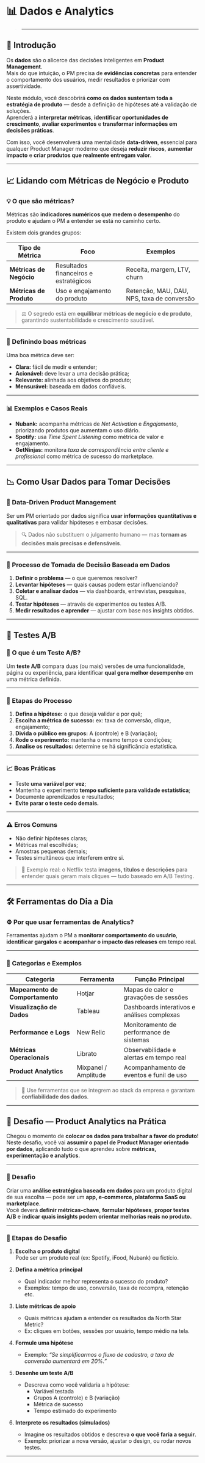 # 📊 Dados e Analytics

>---

## 🎯 Introdução

Os **dados** são o alicerce das decisões inteligentes em **Product Management**.  
Mais do que intuição, o PM precisa de **evidências concretas** para entender o comportamento dos usuários, medir resultados e priorizar com assertividade.

Neste módulo, você descobrirá **como os dados sustentam toda a estratégia de produto** — desde a definição de hipóteses até a validação de soluções.  
Aprenderá a **interpretar métricas**, **identificar oportunidades de crescimento**, **avaliar experimentos** e **transformar informações em decisões práticas**.

Com isso, você desenvolverá uma mentalidade **data-driven**, essencial para qualquer Product Manager moderno que deseja **reduzir riscos**, **aumentar impacto** e **criar produtos que realmente entregam valor**.

---

## 📈 Lidando com Métricas de Negócio e Produto

### 💡 O que são métricas?

Métricas são **indicadores numéricos que medem o desempenho** do produto e ajudam o PM a entender se está no caminho certo.

Existem dois grandes grupos:

| Tipo de Métrica | Foco | Exemplos |
|------------------|------|-----------|
| **Métricas de Negócio** | Resultados financeiros e estratégicos | Receita, margem, LTV, churn |
| **Métricas de Produto** | Uso e engajamento do produto | Retenção, MAU, DAU, NPS, taxa de conversão |

> ⚖️ O segredo está em **equilibrar métricas de negócio e de produto**, garantindo sustentabilidade e crescimento saudável.

---

### 🧮 Definindo boas métricas

Uma boa métrica deve ser:

- **Clara:** fácil de medir e entender;  
- **Acionável:** deve levar a uma decisão prática;  
- **Relevante:** alinhada aos objetivos do produto;  
- **Mensurável:** baseada em dados confiáveis.

---

### 📊 Exemplos e Casos Reais

- **Nubank:** acompanha métricas de *Net Activation* e *Engajamento*, priorizando produtos que aumentam o uso diário.  
- **Spotify:** usa *Time Spent Listening* como métrica de valor e engajamento.  
- **GetNinjas:** monitora *taxa de correspondência entre cliente e profissional* como métrica de sucesso do marketplace.

---

## 📉 Como Usar Dados para Tomar Decisões

### 🧠 Data-Driven Product Management

Ser um PM orientado por dados significa **usar informações quantitativas e qualitativas** para validar hipóteses e embasar decisões.  

> 🔍 Dados não substituem o julgamento humano — mas **tornam as decisões mais precisas e defensáveis**.

---

### 🧩 Processo de Tomada de Decisão Baseada em Dados

1. **Definir o problema** — o que queremos resolver?  
2. **Levantar hipóteses** — quais causas podem estar influenciando?  
3. **Coletar e analisar dados** — via dashboards, entrevistas, pesquisas, SQL.  
4. **Testar hipóteses** — através de experimentos ou testes A/B.  
5. **Medir resultados e aprender** — ajustar com base nos insights obtidos.

---

## 🧪 Testes A/B

### 🧬 O que é um Teste A/B?

Um **teste A/B** compara duas (ou mais) versões de uma funcionalidade, página ou experiência, para identificar **qual gera melhor desempenho** em uma métrica definida.

---

### 🧠 Etapas do Processo

1. **Defina a hipótese:** o que deseja validar e por quê;  
2. **Escolha a métrica de sucesso:** ex: taxa de conversão, clique, engajamento;  
3. **Divida o público em grupos:** A (controle) e B (variação);  
4. **Rode o experimento:** mantenha o mesmo tempo e condições;  
5. **Analise os resultados:** determine se há significância estatística.

---

### 📈 Boas Práticas

- Teste **uma variável por vez**;  
- Mantenha o experimento **tempo suficiente para validade estatística**;  
- Documente aprendizados e resultados;  
- **Evite parar o teste cedo demais.**

---

### ⚠️ Erros Comuns

- Não definir hipóteses claras;  
- Métricas mal escolhidas;  
- Amostras pequenas demais;  
- Testes simultâneos que interferem entre si.

> 🧠 Exemplo real: o Netflix testa **imagens, títulos e descrições** para entender quais geram mais cliques — tudo baseado em A/B Testing.

---

## 🛠️ Ferramentas do Dia a Dia

### ⚙️ Por que usar ferramentas de Analytics?

Ferramentas ajudam o PM a **monitorar comportamento do usuário**, **identificar gargalos** e **acompanhar o impacto das releases** em tempo real.

---

### 🧰 Categorias e Exemplos

| Categoria | Ferramenta | Função Principal |
|------------|-------------|------------------|
| **Mapeamento de Comportamento** | Hotjar | Mapas de calor e gravações de sessões |
| **Visualização de Dados** | Tableau | Dashboards interativos e análises complexas |
| **Performance e Logs** | New Relic | Monitoramento de performance de sistemas |
| **Métricas Operacionais** | Librato | Observabilidade e alertas em tempo real |
| **Product Analytics** | Mixpanel / Amplitude | Acompanhamento de eventos e funil de uso |

> 💬 Use ferramentas que se integrem ao stack da empresa e garantam **confiabilidade dos dados**.

---
## 🚀 Desafio — Product Analytics na Prática

Chegou o momento de **colocar os dados para trabalhar a favor do produto**!  
Neste desafio, você vai **assumir o papel de Product Manager orientado por dados**, aplicando tudo o que aprendeu sobre **métricas, experimentação e analytics**.

---

### 🎯 Desafio

Criar uma **análise estratégica baseada em dados** para um produto digital de sua escolha — pode ser um **app, e-commerce, plataforma SaaS ou marketplace**.  
Você deverá **definir métricas-chave**, **formular hipóteses**, **propor testes A/B** e **indicar quais insights podem orientar melhorias reais no produto.**

---

### 🧩 Etapas do Desafio

1. **Escolha o produto digital**  
   Pode ser um produto real (ex: Spotify, iFood, Nubank) ou fictício.  

2. **Defina a métrica principal**  
   - Qual indicador melhor representa o sucesso do produto?  
   - Exemplos: tempo de uso, conversão, taxa de recompra, retenção etc.

3. **Liste métricas de apoio**  
   - Quais métricas ajudam a entender os resultados da North Star Metric?  
   - Ex: cliques em botões, sessões por usuário, tempo médio na tela.

4. **Formule uma hipótese**  
   - Exemplo: *“Se simplificarmos o fluxo de cadastro, a taxa de conversão aumentará em 20%.”*

5. **Desenhe um teste A/B**  
   - Descreva como você validaria a hipótese:  
     - Variável testada  
     - Grupos A (controle) e B (variação)  
     - Métrica de sucesso  
     - Tempo estimado do experimento

6. **Interprete os resultados (simulados)**  
   - Imagine os resultados obtidos e descreva **o que você faria a seguir**.  
   - Exemplo: priorizar a nova versão, ajustar o design, ou rodar novos testes.

---
